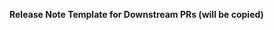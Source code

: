 <!-- AUTOCHANGELOG for Downstream PRs.

EXTERNAL CONTRIBUTORS can disregard - your reviewer will handle it.

INTERNAL CONTRIBUTORS AND REVIEWERS: See guide at
https://docs.google.com/document/d/1nmt9LWKnz3XM_9Vm0zzMMN_jUs3rXd65dvbrkgrt8mk/edit?usp=sharing
for writing good release notes.

NO CHANGELOG NOTE: Please add "changelog: no-release-note" label to this PR.

Otherwise, fill the template out below. Make sure to change the
release-note:REPLACEME heading as needed. You can add more release notes
if you want more than one CHANGELOG entry for this PR.

Do not indent and make sure to leave newlines between your code blocks
to make Markdown happy.

For Terraform PRs, we use the following "release-note:" headings
    - release-note:bug
    - release-note:note
    - release-note:new-resource
    - release-note:new-datasource
    - release-note:deprecation
    - release-note:breaking-change
-->

**Release Note Template for Downstream PRs (will be copied)**

```release-note:REPLACEME

```
